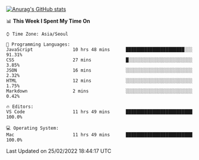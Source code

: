 
<!--
**BHyeonKim/BHyeonKim** is a ✨ _special_ ✨ repository because its `README.md` (this file) appears on your GitHub profile.

Here are some ideas to get you started:

- 🔭 I’m currently working on ...
- 🌱 I’m currently learning ...
- 👯 I’m looking to collaborate on ...
- 🤔 I’m looking for help with ...
- 💬 Ask me about ...
- 📫 How to reach me: ...
- 😄 Pronouns: ...
- ⚡ Fun fact: ...
-->
[![Anurag's GitHub stats](https://github-readme-stats.vercel.app/api?username=BHyeonKim&show_icons=true&theme=dark)
](https://github.com/anuraghazra/github-readme-stats)
<!--START_SECTION:waka-->
📊 **This Week I Spent My Time On** 

```text
⌚︎ Time Zone: Asia/Seoul

💬 Programming Languages: 
JavaScript               10 hrs 48 mins      ██████████████████████░░░   91.31% 
CSS                      27 mins             █░░░░░░░░░░░░░░░░░░░░░░░░   3.85% 
JSON                     16 mins             ░░░░░░░░░░░░░░░░░░░░░░░░░   2.32% 
HTML                     12 mins             ░░░░░░░░░░░░░░░░░░░░░░░░░   1.75% 
Markdown                 2 mins              ░░░░░░░░░░░░░░░░░░░░░░░░░   0.42%

🔥 Editors: 
VS Code                  11 hrs 49 mins      █████████████████████████   100.0%

💻 Operating System: 
Mac                      11 hrs 49 mins      █████████████████████████   100.0%

```


 Last Updated on 25/02/2022 18:44:17 UTC
<!--END_SECTION:waka-->

